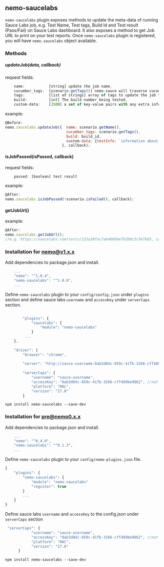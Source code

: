 ## nemo-saucelabs

`nemo-saucelabs` plugin exposes methods to update the meta-data of running Sauce Labs job, e.g. Test Name, Test tags, Build Id and Test result (Pass/Fail) on Sauce Labs dashboard. It also exposes a method to get Job URL to print on your test reports. Once `nemo-saucelabs` plugin is registered, you will have `nemo.saucelabs` object available. 

### Methods

##### updateJob(data, callback)

request fields:
```javascript
    name:           [string] update the job name,
    cucumber_tags:  [scenario.getTags()] nemo-sauce will traverse cucumber tags and get tag names to update the job tags
    tags:           [list of strings] array of tags to update the job tags,
    build:          [int] The build number being tested,
    custom-data:    [JSON] a set of key-value pairs with any extra info that a user would like to add to the job. Max 64KB.
```
example:
```javascript
@Before:
nemo.saucelabs.updateJob({  name: scenario.getName(),
                            cucumber_tags: scenario.getTags(),
                            build: build_id,
                            custom-data: {testInfo: 'information about test or cause of test failure...'}
                          }, callback);
```

#### isJobPassed(isPassed, callback)

request fields: 
```javascript
    passed: [boolean] test result
```
example:
```javascript
@After:
nemo.saucelabs.isJobPassed(!scenario.isFailed(), callback);
```

#### getJobUrl()

example: 
```javascript
@After:
nemo.saucelabs.getJobUrl();
//e.g. https://saucelabs.com/tests/153a38fac7ab48869e7b3b9c3c567665, can be printed on report for reference
```

### Installation for nemo@v1.x.x

Add dependencies to package.json and install.

```javascript
	...
    "nemo": "^1.0.4",
    "nemo-saucelabs": "^1.0.0",
	...
```

Define `nemo-saucelabs` plugin to your `config/config.json` under `plugins` section and define sauce labs `username` and `accessKey` under `serverCaps` section. 

```javascript
    
    	"plugins": {
		    "saucelabs": {
		        "module": "nemo-saucelabs"
		    }
		 ...
	},
	
	"driver": {
        "browser": "chrome",
    
        "server": "http://sauce-username:8ab3d84c-859c-41fb-3266-cff489be9862@ondemand.saucelabs.com:80/wd/hub",
    
        "serverCaps": {
            "username": "sauce-username",
            "accessKey": "8ab3d84c-859c-41fb-3266-cff489be9862", //not a real access key
            "platform": "MAC",
            "version": "27.0"
      	}
```

```npm install nemo-saucelabs --save-dev```

### Installation for pre@nemo0.x.x

Add dependencies to package.json and install.

```javascript
	...
    "nemo": "^0.4.0",
    "nemo-saucelabs": "^0.1.3",
	...
```

Define `nemo-saucelabs` plugin to your `config/nemo-plugins.json` file. 

```javascript
{
	"plugins": {
		"nemo-saucelabs": {
			"module": "nemo-saucelabs"
			"register": true
		}
		...
	}
}
```

Define sauce labs `username` and `accessKey` to the config.json under `serverCaps` section

```javascript
 "serverCaps": {
            "username": "sauce-username",
            "accessKey": "8ab3d84c-859c-41fb-3266-cff489be9862", //not a real access key
            "platform": "MAC",
            "version": "27.0"
      }
```

```npm install nemo-saucelabs --save-dev```